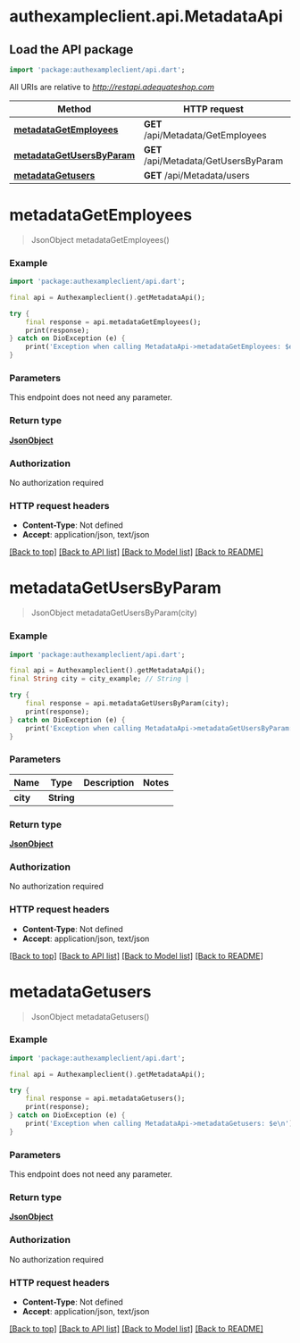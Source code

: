 # authexampleclient.api.MetadataApi

## Load the API package
```dart
import 'package:authexampleclient/api.dart';
```

All URIs are relative to *http://restapi.adequateshop.com*

Method | HTTP request | Description
------------- | ------------- | -------------
[**metadataGetEmployees**](MetadataApi.md#metadatagetemployees) | **GET** /api/Metadata/GetEmployees | 
[**metadataGetUsersByParam**](MetadataApi.md#metadatagetusersbyparam) | **GET** /api/Metadata/GetUsersByParam | 
[**metadataGetusers**](MetadataApi.md#metadatagetusers) | **GET** /api/Metadata/users | 


# **metadataGetEmployees**
> JsonObject metadataGetEmployees()



### Example
```dart
import 'package:authexampleclient/api.dart';

final api = Authexampleclient().getMetadataApi();

try {
    final response = api.metadataGetEmployees();
    print(response);
} catch on DioException (e) {
    print('Exception when calling MetadataApi->metadataGetEmployees: $e\n');
}
```

### Parameters
This endpoint does not need any parameter.

### Return type

[**JsonObject**](JsonObject.md)

### Authorization

No authorization required

### HTTP request headers

 - **Content-Type**: Not defined
 - **Accept**: application/json, text/json

[[Back to top]](#) [[Back to API list]](../README.md#documentation-for-api-endpoints) [[Back to Model list]](../README.md#documentation-for-models) [[Back to README]](../README.md)

# **metadataGetUsersByParam**
> JsonObject metadataGetUsersByParam(city)



### Example
```dart
import 'package:authexampleclient/api.dart';

final api = Authexampleclient().getMetadataApi();
final String city = city_example; // String | 

try {
    final response = api.metadataGetUsersByParam(city);
    print(response);
} catch on DioException (e) {
    print('Exception when calling MetadataApi->metadataGetUsersByParam: $e\n');
}
```

### Parameters

Name | Type | Description  | Notes
------------- | ------------- | ------------- | -------------
 **city** | **String**|  | 

### Return type

[**JsonObject**](JsonObject.md)

### Authorization

No authorization required

### HTTP request headers

 - **Content-Type**: Not defined
 - **Accept**: application/json, text/json

[[Back to top]](#) [[Back to API list]](../README.md#documentation-for-api-endpoints) [[Back to Model list]](../README.md#documentation-for-models) [[Back to README]](../README.md)

# **metadataGetusers**
> JsonObject metadataGetusers()



### Example
```dart
import 'package:authexampleclient/api.dart';

final api = Authexampleclient().getMetadataApi();

try {
    final response = api.metadataGetusers();
    print(response);
} catch on DioException (e) {
    print('Exception when calling MetadataApi->metadataGetusers: $e\n');
}
```

### Parameters
This endpoint does not need any parameter.

### Return type

[**JsonObject**](JsonObject.md)

### Authorization

No authorization required

### HTTP request headers

 - **Content-Type**: Not defined
 - **Accept**: application/json, text/json

[[Back to top]](#) [[Back to API list]](../README.md#documentation-for-api-endpoints) [[Back to Model list]](../README.md#documentation-for-models) [[Back to README]](../README.md)

